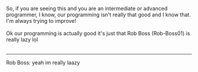  So, if you are seeing this and you are an intermediate or advanced programmer, I know, our programming isn't really that good and I know that. I'm always trying to improve! <br> <br>
 Ok our programming is actually good it's just that Rob Boss (Rob-Boss01) is really lazy lol <br><br><hr>
 Rob Boss: yeah im really laazy
